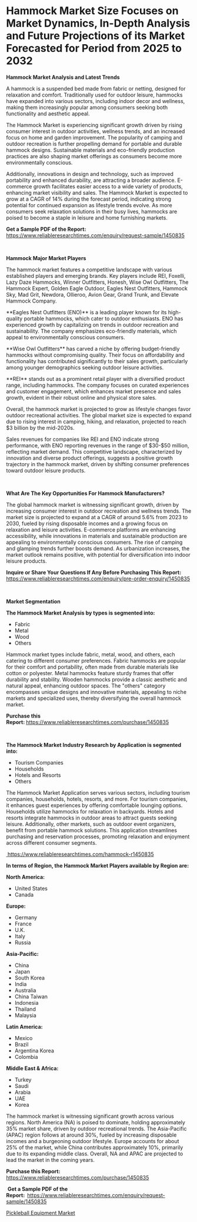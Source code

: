 <p><h1>Hammock Market Size Focuses on Market Dynamics, In-Depth Analysis and Future Projections of its Market Forecasted for Period from 2025 to 2032</h1></p><p><strong>Hammock Market Analysis and Latest Trends</strong></p>
<p><p>A hammock is a suspended bed made from fabric or netting, designed for relaxation and comfort. Traditionally used for outdoor leisure, hammocks have expanded into various sectors, including indoor decor and wellness, making them increasingly popular among consumers seeking both functionality and aesthetic appeal. </p><p>The Hammock Market is experiencing significant growth driven by rising consumer interest in outdoor activities, wellness trends, and an increased focus on home and garden improvement. The popularity of camping and outdoor recreation is further propelling demand for portable and durable hammock designs. Sustainable materials and eco-friendly production practices are also shaping market offerings as consumers become more environmentally conscious. </p><p>Additionally, innovations in design and technology, such as improved portability and enhanced durability, are attracting a broader audience. E-commerce growth facilitates easier access to a wide variety of products, enhancing market visibility and sales. The Hammock Market is expected to grow at a CAGR of 14% during the forecast period, indicating strong potential for continued expansion as lifestyle trends evolve. As more consumers seek relaxation solutions in their busy lives, hammocks are poised to become a staple in leisure and home furnishing markets.</p></p>
<p><strong>Get a Sample PDF of the Report:&nbsp;</strong> <a href="https://www.reliableresearchtimes.com/enquiry/request-sample/1450835?utm_campaign=2310&utm_medium=2&utm_source=Github&utm_content=ia&utm_term=09022025&utm_id=hammock">https://www.reliableresearchtimes.com/enquiry/request-sample/1450835</a></p>
<p>&nbsp;</p>
<p><strong>Hammock Major Market Players</strong></p>
<p><p>The hammock market features a competitive landscape with various established players and emerging brands. Key players include REI, Foxelli, Lazy Daze Hammocks, Winner Outfitters, Honesh, Wise Owl Outfitters, The Hammock Expert, Golden Eagle Outdoor, Eagles Nest Outfitters, Hammock Sky, Mad Grit, Newdora, Ollieroo, Avion Gear, Grand Trunk, and Elevate Hammock Company.</p><p>**Eagles Nest Outfitters (ENO)** is a leading player known for its high-quality portable hammocks, which cater to outdoor enthusiasts. ENO has experienced growth by capitalizing on trends in outdoor recreation and sustainability. The company emphasizes eco-friendly materials, which appeal to environmentally conscious consumers. </p><p>**Wise Owl Outfitters** has carved a niche by offering budget-friendly hammocks without compromising quality. Their focus on affordability and functionality has contributed significantly to their sales growth, particularly among younger demographics seeking outdoor leisure activities.</p><p>**REI** stands out as a prominent retail player with a diversified product range, including hammocks. The company focuses on curated experiences and customer engagement, which enhances market presence and sales growth, evident in their robust online and physical store sales.</p><p>Overall, the hammock market is projected to grow as lifestyle changes favor outdoor recreational activities. The global market size is expected to expand due to rising interest in camping, hiking, and relaxation, projected to reach $3 billion by the mid-2020s.</p><p>Sales revenues for companies like REI and ENO indicate strong performance, with ENO reporting revenues in the range of $30-$50 million, reflecting market demand. This competitive landscape, characterized by innovation and diverse product offerings, suggests a positive growth trajectory in the hammock market, driven by shifting consumer preferences toward outdoor leisure products.</p></p>
<p>&nbsp;</p>
<p><strong>What Are The Key Opportunities For Hammock Manufacturers?</strong></p>
<p><p>The global hammock market is witnessing significant growth, driven by increasing consumer interest in outdoor recreation and wellness trends. The market size is projected to expand at a CAGR of around 5.6% from 2023 to 2030, fueled by rising disposable incomes and a growing focus on relaxation and leisure activities. E-commerce platforms are enhancing accessibility, while innovations in materials and sustainable production are appealing to environmentally conscious consumers. The rise of camping and glamping trends further boosts demand. As urbanization increases, the market outlook remains positive, with potential for diversification into indoor leisure products.</p></p>
<p><strong>Inquire or Share Your Questions If Any Before Purchasing This Report:</strong> <a href="https://www.reliableresearchtimes.com/enquiry/pre-order-enquiry/1450835?utm_campaign=2310&utm_medium=2&utm_source=Github&utm_content=ia&utm_term=09022025&utm_id=hammock">https://www.reliableresearchtimes.com/enquiry/pre-order-enquiry/1450835</a></p>
<p>&nbsp;</p>
<p><strong>Market Segmentation</strong></p>
<p><strong>The Hammock Market Analysis by types is segmented into:</strong></p>
<p><ul><li>Fabric</li><li>Metal</li><li>Wood</li><li>Others</li></ul></p>
<p><p>Hammock market types include fabric, metal, wood, and others, each catering to different consumer preferences. Fabric hammocks are popular for their comfort and portability, often made from durable materials like cotton or polyester. Metal hammocks feature sturdy frames that offer durability and stability. Wooden hammocks provide a classic aesthetic and natural appeal, enhancing outdoor spaces. The "others" category encompasses unique designs and innovative materials, appealing to niche markets and specialized uses, thereby diversifying the overall hammock market.</p></p>
<p><strong>Purchase this Report:&nbsp;</strong><a href="https://www.reliableresearchtimes.com/purchase/1450835?utm_campaign=2310&utm_medium=2&utm_source=Github&utm_content=ia&utm_term=09022025&utm_id=hammock">https://www.reliableresearchtimes.com/purchase/1450835</a></p>
<p>&nbsp;</p>
<p><strong>The Hammock Market Industry Research by Application is segmented into:</strong></p>
<p><ul><li>Tourism Companies</li><li>Households</li><li>Hotels and Resorts</li><li>Others</li></ul></p>
<p><p>The Hammock Market Application serves various sectors, including tourism companies, households, hotels, resorts, and more. For tourism companies, it enhances guest experiences by offering comfortable lounging options. Households utilize hammocks for relaxation in backyards. Hotels and resorts integrate hammocks in outdoor areas to attract guests seeking leisure. Additionally, other markets, such as outdoor event organizers, benefit from portable hammock solutions. This application streamlines purchasing and reservation processes, promoting relaxation and enjoyment across different consumer segments.</p></p>
<p><a href="https://www.reliableresearchtimes.com/hammock-r1450835?utm_campaign=2310&utm_medium=2&utm_source=Github&utm_content=ia&utm_term=09022025&utm_id=hammock">&nbsp;https://www.reliableresearchtimes.com/hammock-r1450835</a></p>
<p><strong>In terms of Region, the Hammock Market Players available by Region are:</strong></p>
<p>
    <p> <strong> North America: </strong>
        <ul>
            <li>United States</li>
            <li>Canada</li>
        </ul>
        </p> 
    <p> <strong> Europe: </strong>
        <ul>
            <li>Germany</li>
            <li>France</li>
            <li>U.K.</li>
            <li>Italy</li>
            <li>Russia</li>
        </ul>
        </p> 
    <p> <strong> Asia-Pacific: </strong>
        <ul>
            <li>China</li>
            <li>Japan</li>
            <li>South Korea</li>
            <li>India</li>
            <li>Australia</li>
            <li>China Taiwan</li>
            <li>Indonesia</li>
            <li>Thailand</li>
            <li>Malaysia</li>
        </ul>
        </p> 
    <p> <strong> Latin America: </strong>
        <ul>
            <li>Mexico</li>
            <li>Brazil</li>
            <li>Argentina Korea</li>
            <li>Colombia</li>
        </ul>
        </p> 
    <p> <strong> Middle East & Africa: </strong>
        <ul>
            <li>Turkey</li>
            <li>Saudi</li>
            <li>Arabia</li>
            <li>UAE</li>
            <li>Korea</li>
        </ul>
    </p>
    </p>
<p><p>The hammock market is witnessing significant growth across various regions. North America (NA) is poised to dominate, holding approximately 35% market share, driven by outdoor recreational trends. The Asia-Pacific (APAC) region follows at around 30%, fueled by increasing disposable incomes and a burgeoning outdoor lifestyle. Europe accounts for about 25% of the market, while China contributes approximately 10%, primarily due to its expanding middle class. Overall, NA and APAC are projected to lead the market in the coming years.</p></p>
<p><strong>Purchase this Report: </strong><a href="https://www.reliableresearchtimes.com/purchase/1450835?utm_campaign=2310&utm_medium=2&utm_source=Github&utm_content=ia&utm_term=09022025&utm_id=hammock">https://www.reliableresearchtimes.com/purchase/1450835</a></p>
<p>&nbsp;<strong>Get a Sample PDF of the Report:&nbsp;&nbsp;</strong><a href="https://www.reliableresearchtimes.com/enquiry/request-sample/1450835?utm_campaign=2310&utm_medium=2&utm_source=Github&utm_content=ia&utm_term=09022025&utm_id=hammock">https://www.reliableresearchtimes.com/enquiry/request-sample/1450835</a></p>
<p><strong></strong></p>
<p><p><a href="https://github.com/yankimber90yankim/Market-Research-Report-List-1/blob/main/pickleball-equipment-market.md?utm_campaign=2310&utm_medium=2&utm_source=Github&utm_content=ia&utm_term=09022025&utm_id=hammock">Pickleball Equipment Market</a></p></p>